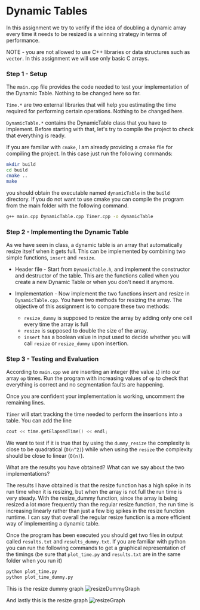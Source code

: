 # Dynamic Tables


In this assignment we try to verify if the idea of doubling a dynamic array every time it needs to be resized is a winning strategy in terms of performance.

NOTE - you are not allowed to use C++ libraries or data structures such as `vector`. In this assignment we will use only basic C arrays.


### Step 1 - Setup

The `main.cpp` file provides the code needed to test your implementation of the Dynamic Table. Nothing to be changed here so far.

`Time.*` are two external libraries that will help you estimating the time required for performing certain operations. Nothing to be changed here.

`DynamicTable.*` contains the DynamicTable class that you have to implement. Before starting with that, let's try to compile the project to check that everything is ready.

If you are familiar with `cmake`, I am already providing a cmake file for compiling the project. In this case just run the following commands:

```bash
mkdir build
cd build
cmake ..
make
```

you should obtain the executable named `dynamicTable` in the `build` directory.
If you do not want to use cmake you can compile the program from the main folder with the following command.

```bash
g++ main.cpp DynamicTable.cpp Timer.cpp -o dynamicTable
```

### Step 2 - Implementing the Dynamic Table

As we have seen in class, a dynamic table is an array that automatically resize itself when it gets full. This can be implemented by combining two simple functions, `insert` and `resize`.

* Header file - Start from `DynamicTable.h`, and implement the constructor and destructor of the table. This are the functions called when you create a new Dynamic Table or when you don't need it anymore.

* Implementation - Now implement the two functions insert and resize in `DynamicTable.cpp`. You have two methods for resizing the array. The objective of this assignment is to compare these two methods:

    * `resize_dummy` is supposed to resize the array by adding only one cell every time the array is full
    * `resize` is supposed to double the size of the array.
    * `insert` has a boolean value in input used to decide whether you will call `resize` or `resize_dummy` upon insertion.

### Step 3 - Testing and Evaluation

According to `main.cpp` we are inserting an integer (the value `i`) into our array `op` times. Run the program with increasing values of `op` to check that everything is correct and no segmentation faults are happening. 

Once you are confident your implementation is working, uncomment the remaining lines.

`Timer` will start tracking the time needed to perform the insertions into a table. You can add the line

```c++
cout << time.getElapsedTime() << endl;
```

We want to test if it is true that by using the `dummy_resize` the complexity is close to be quadratical (`O(n^2)`) while when using the `resize` the complexity should be close to linear (`O(n)`). 

What are the results you have obtained? What can we say about the two implementations?

The results I have obtained is that the resize function has a high spike in its run time when it is resizing, but when the array is not full the run time is very steady. With the resize_dummy function, since the array is being resized a lot more frequently than the regular resize function, the run time is increasing linearly rather than just a few big spikes in the resize function runtime. I can say that overall the regular resize function is a more efficient way of implementing a dynamic table.


Once the program has been executed you should get two files in output called `results.txt` and `results_dummy.txt`. If you are familiar with python you can run the following commands to get a graphical representation of the timings (be sure that `plot_time.py` and `results.txt` are in the same folder when you run it)

```bash
python plot_time.py
python plot_time_dummy.py
```


This is the resize dummy graph
![resizeDummyGraph](https://user-images.githubusercontent.com/75762142/191599524-299fc324-3c38-4efb-b930-e0e0ebb3247e.jpg)

And lastly this is the resize graph
![resizeGraph](https://user-images.githubusercontent.com/75762142/191599701-f6e67ecb-70ef-49a0-a2f4-596e33c4f77e.jpg)



